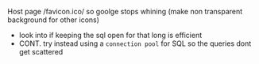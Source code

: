 Host page /favicon.ico/ so goolge stops whining (make non transparent background for other icons)

- look into if keeping the sql open for that long is efficient
- CONT. try instead using a `connection pool` for SQL so the queries dont get scattered